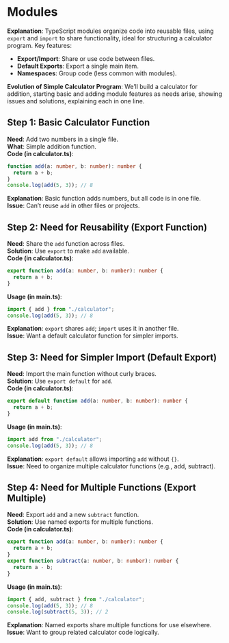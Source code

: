# Modules

**Explanation**: TypeScript modules organize code into reusable files, using `export` and `import` to share functionality, ideal for structuring a calculator program. Key features:

- **Export/Import**: Share or use code between files.
- **Default Exports**: Export a single main item.
- **Namespaces**: Group code (less common with modules).

**Evolution of Simple Calculator Program**: We’ll build a calculator for addition, starting basic and adding module features as needs arise, showing issues and solutions, explaining each in one line.

## Step 1: Basic Calculator Function

**Need**: Add two numbers in a single file.  
**What**: Simple addition function.  
**Code (in calculator.ts)**:

```typescript
function add(a: number, b: number): number {
  return a + b;
}
console.log(add(5, 3)); // 8
```

**Explanation**: Basic function adds numbers, but all code is in one file.  
**Issue**: Can’t reuse `add` in other files or projects.

## Step 2: Need for Reusability (Export Function)

**Need**: Share the `add` function across files.  
**Solution**: Use `export` to make `add` available.  
**Code (in calculator.ts)**:

```typescript
export function add(a: number, b: number): number {
  return a + b;
}
```

**Usage (in main.ts)**:

```typescript
import { add } from "./calculator";
console.log(add(5, 3)); // 8
```

**Explanation**: `export` shares `add`; `import` uses it in another file.  
**Issue**: Want a default calculator function for simpler imports.

## Step 3: Need for Simpler Import (Default Export)

**Need**: Import the main function without curly braces.  
**Solution**: Use `export default` for `add`.  
**Code (in calculator.ts)**:

```typescript
export default function add(a: number, b: number): number {
  return a + b;
}
```

**Usage (in main.ts)**:

```typescript
import add from "./calculator";
console.log(add(5, 3)); // 8
```

**Explanation**: `export default` allows importing `add` without `{}`.  
**Issue**: Need to organize multiple calculator functions (e.g., add, subtract).

## Step 4: Need for Multiple Functions (Export Multiple)

**Need**: Export `add` and a new `subtract` function.  
**Solution**: Use named exports for multiple functions.  
**Code (in calculator.ts)**:

```typescript
export function add(a: number, b: number): number {
  return a + b;
}
export function subtract(a: number, b: number): number {
  return a - b;
}
```

**Usage (in main.ts)**:

```typescript
import { add, subtract } from "./calculator";
console.log(add(5, 3)); // 8
console.log(subtract(5, 3)); // 2
```

**Explanation**: Named exports share multiple functions for use elsewhere.  
**Issue**: Want to group related calculator code logically.
